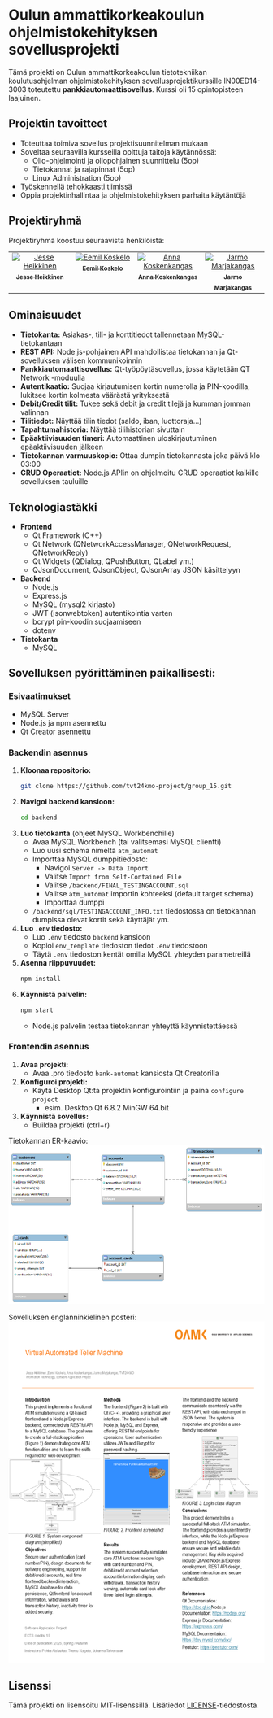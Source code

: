 # Oulun ammattikorkeakoulun ohjelmistokehityksen sovellusprojekti

Tämä projekti on Oulun ammattikorkeakoulun tietotekniikan koulutusohjelman ohjelmistokehityksen sovellusprojektikurssille IN00ED14-3003 toteutettu **pankkiautomaattisovellus**. Kurssi oli 15 opintopisteen laajuinen.

## Projektin tavoitteet

- Toteuttaa toimiva sovellus projektisuunnitelman mukaan
- Soveltaa seuraavilla kursseilla opittuja taitoja käytännössä:
    - Olio-ohjelmointi ja oliopohjainen suunnittelu (5op)
    - Tietokannat ja rajapinnat (5op)
    - Linux Administration (5op)
- Työskennellä tehokkaasti tiimissä
- Oppia projektinhallintaa ja ohjelmistokehityksen parhaita käytäntöjä

## Projektiryhmä

Projektiryhmä koostuu seuraavista henkilöistä:

<table>
  <tbody>
    <tr>
      <td align="center" valign="top" width="20%"><a href="https://github.com/mintusmaximus"><img src="https://avatars.githubusercontent.com/u/156218528?v=4" width="100px;" alt="Jesse Heikkinen"/><br /><sub><b>Jesse Heikkinen</b></sub></a><br /><a href="https://github.com/tvt24kmo-project/group_15/commits/main/?author=mintusmaximus" title=""></a></td>
      <td align="center" valign="top" width="20%"><a href="https://github.com/eemil3"><img src="https://avatars.githubusercontent.com/u/181833755?v=4" width="100px;" alt="Eemil Koskelo"/><br /><sub><b>Eemil Koskelo</b></sub></a><br /><a href="https://github.com/tvt24kmo-project/group_15/commits/main/?author=eemil3" title=""></a></td>
      <td align="center" valign="top" width="20%"><a href="https://github.com/nnksknkngs"><img src="https://avatars.githubusercontent.com/u/169275720?v=4" width="100px;" alt="Anna Koskenkangas"/><br /><sub><b>Anna Koskenkangas</b></sub></a><br /><a href="https://github.com/tvt24kmo-project/group_15/commits/main/?author=nnksknkngs" title=""></a></td>
      <td align="center" valign="top" width="20%"><a href="https://github.com/jarmoit"><img src="https://avatars.githubusercontent.com/u/181835775?v=4" width="100px;" alt="Jarmo Marjakangas"/><br /><sub><b>Jarmo Marjakangas</b></sub></a><br /><a href="https://github.com/tvt24kmo-project/group_15/commits/main/?author=Jarmoit" title=""></a></td>
    </tr>
  </tbody>
</table>

## Ominaisuudet
- **Tietokanta:** Asiakas-, tili- ja korttitiedot tallennetaan MySQL-tietokantaan
- **REST API:** Node.js-pohjainen API mahdollistaa tietokannan ja Qt-sovelluksen välisen kommunikoinnin
- **Pankkiautomaattisovellus:** Qt-työpöytäsovellus, jossa käytetään QT Network -moduulia
- **Autentikaatio:** Suojaa kirjautumisen kortin numerolla ja PIN-koodilla, lukitsee kortin kolmesta väärästä yrityksestä
- **Debit/Credit tilit:** Tukee sekä debit ja credit tilejä ja kumman jomman valinnan
- **Tilitiedot:** Näyttää tilin tiedot (saldo, iban, luottoraja...)
- **Tapahtumahistoria:** Näyttää tilihistorian sivuttain
- **Epäaktiivisuuden timeri:** Automaattinen uloskirjautuminen epäaktiivisuuden jälkeen
- **Tietokannan varmuuskopio:** Ottaa dumpin tietokannasta joka päivä klo 03:00
- **CRUD Operaatiot:** Node.js APIin on ohjelmoitu CRUD operaatiot kaikille sovelluksen tauluille


## Teknologiastäkki
- **Frontend**
  - Qt Framework (C++)
  - Qt Network (QNetworkAccessManager, QNetworkRequest, QNetworkReply)
  - Qt Widgets (QDialog, QPushButton, QLabel ym.)
  - QJsonDocument, QJsonObject, QJsonArray JSON käsittelyyn
- **Backend**
  - Node.js
  - Express.js
  - MySQL (mysql2 kirjasto)
  - JWT (jsonwebtoken) autentikointia varten
  - bcrypt pin-koodin suojaamiseen
  - dotenv
- **Tietokanta**
  - MySQL
  

## Sovelluksen pyörittäminen paikallisesti:

### Esivaatimukset
* MySQL Server
* Node.js ja npm asennettu
* Qt Creator asennettu

### Backendin asennus

1. **Kloonaa repositorio:**
   ```bash
   git clone https://github.com/tvt24kmo-project/group_15.git
   ```
2. **Navigoi backend kansioon:**
   ```bash
   cd backend
   ```
3. **Luo tietokanta** (ohjeet MySQL Workbenchille)
   * Avaa MySQL Workbench (tai valitsemasi MySQL clientti)
   * Luo uusi schema nimeltä `atm_automat`
   * Importtaa MySQL dumppitiedosto:
     * Navigoi `Server -> Data Import`
     * Valitse `Import from Self-Contained File`
     * Valitse `/backend/FINAL_TESTINGACCOUNT.sql`
     * Valitse `atm_automat` importin kohteeksi (default target schema)
     * Importtaa dumppi
   * `/backend/sql/TESTINGACCOUNT_INFO.txt` tiedostossa on tietokannan dumpissa olevat kortit sekä käyttäjät ym.
4. **Luo `.env` tiedosto:**
    * Luo `.env` tiedosto `backend` kansioon
    * Kopioi `env_template` tiedoston tiedot `.env` tiedostoon
    * Täytä `.env` tiedoston kentät omilla MySQL yhteyden parametreillä
5. **Asenna riippuvuudet:**
   ```bash
   npm install
   ```
6. **Käynnistä palvelin:**
   ```bash
   npm start
   ```
   * Node.js palvelin testaa tietokannan yhteyttä käynnistettäessä

### Frontendin asennus
1. **Avaa projekti:**
   * Avaa .pro tiedosto `bank-automat` kansiosta Qt Creatorilla
2. **Konfiguroi projekti:**
   * Käytä Desktop Qt:ta projektin konfigurointiin ja paina `configure project`
     * esim. Desktop Qt 6.8.2 MinGW 64.bit
3. **Käynnistä sovellus:**
   * Buildaa projekti (ctrl+r)
     


Tietokannan ER-kaavio:
<img src="img/ER_kaavio.png">

Sovelluksen englanninkielinen posteri:
<img src="img/poster.png">

## Lisenssi
Tämä projekti on lisensoitu MIT-lisenssillä. Lisätiedot [LICENSE](LICENSE)-tiedostosta.
